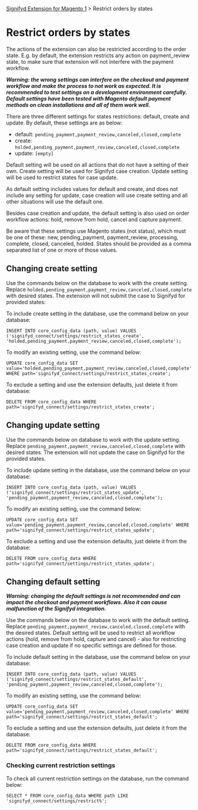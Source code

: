 [Signifyd Extension for Magento 1](../README.md) > Restrict orders by states

# Restrict orders by states

The actions of the extension can also be restricted according to the order state. E.g. by default, the extension restricts any action on payment_review state, to make sure that extension will not interfere with the payment workflow.

**_Warning: the wrong settings can interfere on the checkout and payment workflow and make the process to not work as expected. It is recommended to test settings on a development environment carefully. Default settings have been tested with Magento default payment methods on clean installations and all of them work well._**

There are three different settings for states restrictions: default, create and update. By default, these settings are as below:
- default: `pending_payment,payment_review,canceled,closed,complete`
- create: `holded,pending_payment,payment_review,canceled,closed,complete`
- update: `[empty]`

Default setting will be used on all actions that do not have a setting of their own. Create setting will be used for Signifyd case creation. Update setting will be used to restrict states for case update.

As default setting includes values for default and create, and does not include any setting for update, case creation will use create setting and all other situations will use the default one.

Besides case creation and update, the default setting is also used on order workflow actions: hold, remove from hold, cancel and capture payment.

Be aware that these settings use Magento states (not status), which must be one of these: new, pending_payment, payment_review, processing, complete, closed, canceled, holded. States should be provided as a comma separated list of one or more of those values.

## Changing create setting

Use the commands below on the database to work with the create setting. Replace `holded,pending_payment,payment_review,canceled,closed,complete` with desired states. The extension will not submit the case to Signifyd for provided states:

To include create setting in the database, use the command below on your database:

```
INSERT INTO core_config_data (path, value) VALUES ('signifyd_connect/settings/restrict_states_create', 'holded,pending_payment,payment_review,canceled,closed,complete');
```

To modify an existing setting, use the command below:

```
UPDATE core_config_data SET value='holded,pending_payment,payment_review,canceled,closed,complete' WHERE path='signifyd_connect/settings/restrict_states_create';
```

To exclude a setting and use the extension defaults, just delete it from database:

```
DELETE FROM core_config_data WHERE path='signifyd_connect/settings/restrict_states_create';
```

## Changing update setting
Use the commands below on database to work with the update setting. Replace `pending_payment,payment_review,canceled,closed,complete` with desired states. The extension will not update the case on Signifyd for the provided states.
   
To include update setting in the database, use the command below on your database:

```   
INSERT INTO core_config_data (path, value) VALUES ('signifyd_connect/settings/restrict_states_update', 'pending_payment,payment_review,canceled,closed,complete');
```

To modify an existing setting, use the command below:
   
```
UPDATE core_config_data SET value='pending_payment,payment_review,canceled,closed,complete' WHERE path='signifyd_connect/settings/restrict_states_update';
```

To exclude a setting and use the extension defaults, just delete it from the database:

```   
DELETE FROM core_config_data WHERE path='signifyd_connect/settings/restrict_states_update';
```

## Changing default setting

**_Warning: changing the default settings is not recommended and can impact the checkout and payment workflows. Also it can cause malfunction of the Signifyd integration._**

Use the commands below on the database to work with the default setting. Replace
`pending_payment,payment_review,canceled,closed,complete` with the desired states. Default setting will be used to restrict all workflow actions (hold, remove from hold, capture and cancel) - also for restricting case creation and update if no specific settings are defined for those.

To include default setting in the database, use the command below on your database:

```
INSERT INTO core_config_data (path, value) VALUES ('signifyd_connect/settings/restrict_states_default', 'pending_payment,payment_review,canceled,closed,complete');
```

To modify an existing setting, use the command below:

```
UPDATE core_config_data SET value='pending_payment,payment_review,canceled,closed,complete' WHERE path='signifyd_connect/settings/restrict_states_default';
```

To exclude a setting and use the extension defaults, just delete it from the database:

```
DELETE FROM core_config_data WHERE path='signifyd_connect/settings/restrict_states_default';
```

### Checking current restriction settings

To check all current restriction settings on the database, run the command below:

```
SELECT * FROM core_config_data WHERE path LIKE 'signifyd_connect/settings/restrict%';
```